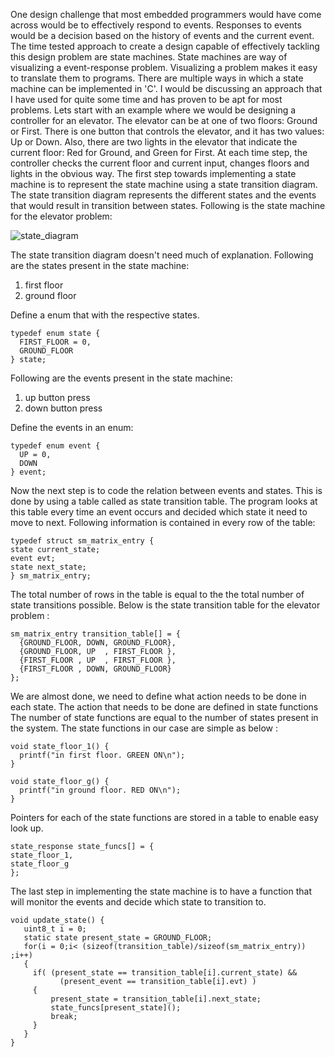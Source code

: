 One design challenge that most embedded programmers would have come across would be to effectively respond to events. Responses to events would be a decision based on the history of events and the current event. The time tested approach to create a design capable of effectively tackling this design problem are state machines. State machines are way of visualizing a event-response problem. Visualizing a problem makes it easy to translate them to programs. There are multiple ways in which a state machine can be implemented in 'C'. I would be discussing an approach that I have used for quite some time and has proven to be apt for most problems.
Lets start with an example where we would be designing a controller for an elevator. The elevator can be at one of two floors: Ground or First. There is one button that controls the elevator, and it has two values: Up or Down. Also, there are two lights in the elevator that indicate the current floor: Red for Ground, and Green for First. At each time step, the controller checks the current floor and current input, changes floors and lights in the obvious way. The first step towards implementing a state machine is to represent the state machine using
a state transition diagram. The state transition diagram represents the different states and the events that would result in transition between states. Following is the state machine for the elevator problem:


![state_diagram](http://sudeepchandrasekaran.com/media/Capture_0H5O0X8.PNG)



The state transition diagram doesn't need much of explanation. Following are the states present in the state machine:

1. first floor
2. ground floor

Define a enum that with the respective states.


```
typedef enum state {   
  FIRST_FLOOR = 0,  
  GROUND_FLOOR  
} state;
```



Following are the events present in the state machine:

1. up button press
2. down button press


Define the events in an enum:


```
typedef enum event {
  UP = 0,
  DOWN
} event;
```

Now the next step is to code the relation between events and states. This is done by using a table called as state transition table. The program looks at this table every time an event occurs and decided which state it need to move to next. Following information is contained in every row of the table:

```
typedef struct sm_matrix_entry {
state current_state;
event evt;
state next_state;
} sm_matrix_entry;
```

The total number of rows in the table is equal to the the total number of state transitions possible. Below is the state transition table for the elevator problem :

```
sm_matrix_entry transition_table[] = {
  {GROUND_FLOOR, DOWN, GROUND_FLOOR},
  {GROUND_FLOOR, UP  , FIRST_FLOOR },
  {FIRST_FLOOR , UP  , FIRST_FLOOR },
  {FIRST_FLOOR , DOWN, GROUND_FLOOR}
};
```

We are almost done, we need to define what action needs to be done in each state. The action that needs to be done are defined in state functions The number of state functions are equal to the number of states present in the system. The state functions in our case are simple as below :

```
void state_floor_1() {
  printf("in first floor. GREEN ON\n");
}

void state_floor_g() {
  printf("in ground floor. RED ON\n");
}
```

Pointers for each of the state functions are stored in a table to enable easy look up.

```
state_response state_funcs[] = {
state_floor_1,
state_floor_g
};
```

The last step in implementing the state machine is to have a function that will monitor the events and decide which state to transition to.

```
void update_state() {
   uint8_t i = 0;
   static state present_state = GROUND_FLOOR;
   for(i = 0;i< (sizeof(transition_table)/sizeof(sm_matrix_entry)) ;i++)
   {
     if( (present_state == transition_table[i].current_state) &&
           (present_event == transition_table[i].evt) )
     {
         present_state = transition_table[i].next_state;
         state_funcs[present_state]();
         break;
     }
   }
}
```